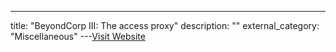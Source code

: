 ---
title: "BeyondCorp III: The access proxy"
description: ""
external_category: "Miscellaneous"
---[Visit Website](https://storage.googleapis.com/pub-tools-public-publication-data/pdf/45728.pdf)

